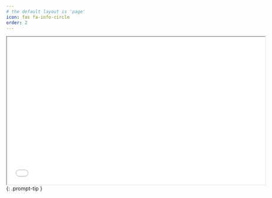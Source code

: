 ```yaml
---
# the default layout is 'page'
icon: fas fa-info-circle
order: 2
---
```


<iframe src="/assets/Janak_Resume_4.pdf" width="700" height="400" 
 > </iframe>
{: .prompt-tip }
